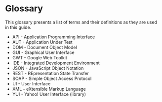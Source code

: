 # Glossary

This glossary presents a list of terms and their definitions as they are used in this guide.

- API - Application Programming Interface
- AUT - Application Under Test
- DOM - Document Object Model
- GUI - Graphical User Interface
- GWT - Google Web Toolkit
- IDE - Integrated Development Environment
- JSON - JavaScript Object Notation
- REST - REpresentation State Transfer
- SOAP - Simple Object Access Protocol
- UI - User Interface
- XML - eXtensible Markup Language
- YUI - Yahoo! User Interface (library)
